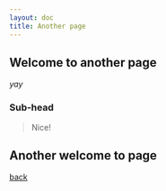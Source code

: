 ```yaml
---
layout: doc
title: Another page
---
```


## Welcome to another page

_yay_

### Sub-head

> Nice!

## Another welcome to page

[back](./)

